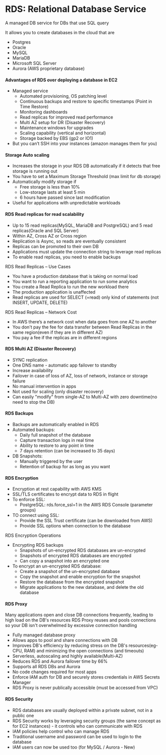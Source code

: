 # RDS: Relational Database Service

A managed DB service for DBs that use SQL query

It allows you to create databases in the cloud that are
* Postgres
* Oracle
* MySQL
* MariaDB
* Microsoft SQL Server
* Aurora (AWS proprietary database)

#### Advantages of RDS over deploying a database in EC2
* Managed service
    * Automated provisioning, OS patching level
    * Continuous backups and restore to specific timestamps (Point in Time Restore)
    * Monitoring dashboards
    * Read replicas for improved read performance
    * Multi AZ setup for DR (Disaster Recovery)
    * Maintenance windows for upgrades
    * Scaling capability (vertical and horizontal)
    * Storage backed by EBS (gp2 or IO1)
* But you can’t SSH into your instances (amazon manages them for you)

#### Storage Auto scaling
* Increases the storage in your RDS DB automatically if it detects that free storage is running out
* You have to set a Maximum Storage Threshold (max limit for db storage)
* Automatically modify storage if
    * Free storage is less than 10%
    * Low-storage lasts at least 5 min
    * 6 hours have passed since last modification
* Useful for applications with unpredictable workloads

#### RDS Read replicas for read scalability
* Up to 15 read replicas(MySQL, MariaDB and PostgreSQL) and 5 read replicas(Oracle and SQL Server)
* Within AZ, Cross AZ or Cross region
* Replication is Async, so reads are eventually consistent
* Replicas can be promoted to their own DB
* Applications must update the connection string to leverage read replicas
* To enable read replicas, you need to enable backups

RDS Read Replicas – Use Cases
- You have a production database that is taking on normal load
- You want to run a reporting application to run some analytics
- You create a Read Replica to run the new workload there
- The production application is unaffected
- Read replicas are used for SELECT (=read) only kind of statements (not INSERT, UPDATE, DELETE)

RDS Read Replicas – Network Cost
- In AWS there’s a network cost when data goes from one AZ to another 
- You don't pay the fee for data transfer between Read Replicas in the same region(even if they are in different AZ)
- You pay a fee if the replicas are in different regions

#### RDS Multi AZ (Disaster Recovery)
* SYNC replication
* One DNS name - automatic app failover to standby
* Increase availability
* Failover in case of loss of AZ, loss of network, instance or storage failure
* No manual intervention in apps
* Not used for scaling (only disaster recovery)
* Can easily "modify" from single-AZ to Multi-AZ with zero downtime(no need to stop the DB)

#### RDS Backups
* Backups are automatically enabled in RDS
* Automated backups:
    * Daily full snapshot of the database
    * Capture transaction logs in real time
    * Ability to restore to any point in time
    * 7 days retention (can be increased to 35 days)
* DB Snapshots:
    * Manually triggered by the user
    * Retention of backup for as long as you want

#### RDS Encryption
* Encryption at rest capability with AWS KMS 
* SSL/TLS certificates to encrypt data to RDS in flight
* To enforce SSL:
    * PostgreSQL: rds.force_ssl=1 in the AWS RDS Console (parameter groups)
* TO connect using SSL:
    * Provide the SSL Trust certificate (can be downloaded from AWS)
    * Provide SSL options when connection to the database
	
RDS Encryption Operations
- Encrypting RDS backups
	- Snapshots of un-encrypted RDS databases are un-encrypted 
	- Snapshots of encrypted RDS databases are encrypted
	- Can copy a snapshot into an encrypted one
- To encrypt an un-encrypted RDS database: 
	- Create a snapshot of the un-encrypted database
	- Copy the snapshot and enable encryption for the snapshot
	- Restore the database from the encrypted snapshot
	- Migrate applications to the new database, and delete the old database

#### RDS Proxy
Many applications open and close DB connections frequently, leading to high load on the DB's resources
RDS Proxy reuses and pools connections so your DB isn't overwhelmed by excessive connection handling

- Fully managed database proxy
- Allows apps to pool and share connections with DB
- Improves DB's efficiency by reducing stress on the DB's resources(eg- CPU, RAM) and minimizing the open connections (and timeouts)
- Serverless, autoscaling and highly available(Multi-AZ)
- Reduces RDS and Aurora failover time by 66%
- Supports all RDS DBs and Aurora
- No code changes required for most apps
- Enforce IAM auth for DB and securely stores credentials in AWS Secrets Manager
- RDS Proxy is never publically accessible (must be accessed from VPC)

#### RDS Security
* RDS databases are usually deployed within a private subnet, not in a public one
* RDS Security works by leveraging security groups (the same concept as for EC2 instances) - it controls who can communicate with RDS
* IAM policies help control who can manage RDS
* Traditional username and password can be used to login to the database
* IAM users can now be used too (for MySQL / Aurora - New)

